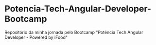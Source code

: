 # Potencia-Tech-Angular-Developer-Bootcamp
Repositório da minha jornada pelo Bootcamp "Potência Tech Angular Developer - Powered by iFood"
